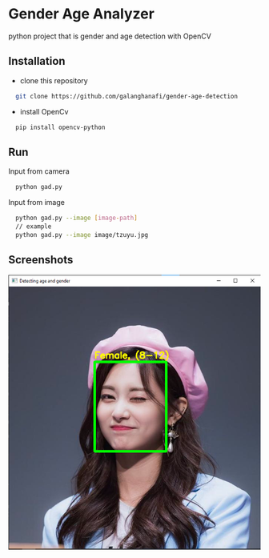 
# Gender Age Analyzer

python project that is gender and age detection with OpenCV


## Installation

* clone this repository

```bash
  git clone https://github.com/galanghanafi/gender-age-detection
```
* install OpenCv 

```bash
  pip install opencv-python
```

## Run

Input from camera

```bash
  python gad.py
```

Input from image

```bash
  python gad.py --image [image-path]
  // example
  python gad.py --image image/tzuyu.jpg
```


## Screenshots

![App Screenshot](image/Screenshot.png)


